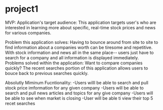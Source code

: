 # project1
MVP:
Application's target audience: This application targets user's who are interested in learning more about specific, real-time stock prices and news for various companies.

Problem this application solves: Having to bounce around from site to site to find information about a companies worth can be tiresome and repetitive. With stock information and news all in the same place-- users just have to search for a company and all information is displayed immediately.
  Problems solved within the application: Want to compare companies quickly? The recent searches portion of this application allows users to bouce back to previous searches quickly.

Absolutly Miminum Fucntionality:
-Users willl be able to search and pull stock price imformation for any given company
-Users will be able to search and pull news articles and topics for any give company
-Users will be able to see when market is closing 
-User will be able ti view their top 5 recet searches 
 
